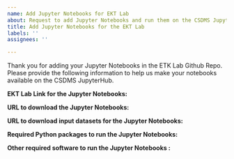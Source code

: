 ```yaml
---
name: Add Jupyter Notebooks for EKT Lab
about: Request to add Jupyter Notebooks and run them on the CSDMS JupyterHub
title: Add Jupyter Notebooks for the EKT Lab
labels: ''
assignees: ''

---
```


Thank you for adding your Jupyter Notebooks in the ETK Lab Github Repo. Please provide the following information to help us make your notebooks available on the CSDMS JupyterHub.

**EKT Lab Link for the Jupyter Notebooks:**

**URL to download the Jupyter Notebooks:**

**URL to download input datasets for the Jupyter Notebooks:**

**Required Python packages to run the Jupyter Notebooks:**

**Other required software to run the Jupyter Notebooks :**

